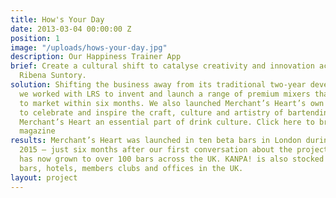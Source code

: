 ```yaml
---
title: How's Your Day
date: 2013-03-04 00:00:00 Z
position: 1
image: "/uploads/hows-your-day.jpg"
description: Our Happiness Trainer App
brief: Create a cultural shift to catalyse creativity and innovation across Lucozade
  Ribena Suntory.
solution: Shifting the business away from its traditional two-year development cycles,
  we worked with LRS to invent and launch a range of premium mixers that could go
  to market within six months. We also launched Merchant’s Heart’s own magazine, KANPAI!,
  to celebrate and inspire the craft, culture and artistry of bartending and make
  Merchant’s Heart an essential part of drink culture. Click here to browse of the
  magazine
results: Merchant’s Heart was launched in ten beta bars in London during December
  2015 – just six months after our first conversation about the project, and this
  has now grown to over 100 bars across the UK. KANPA! is also stocked in over 300
  bars, hotels, members clubs and offices in the UK.
layout: project
---
```


